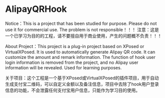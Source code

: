 # AlipayQRHook
Notice：This is a project that has been studied for purpose. Please do not use it for commercial use. The problem is not responsible！！！
注意：这是一个已学习为目的的工程，请不要擅自用于商业使用，产生的问题概不负责！！！

About Project：This project is a plug-in project based on XPosed or VirtualXPosed. It is used to automatically generate Alipay QR code. It can customize the amount and remark information. The function of hook user login information is removed from the project, and no Alipay user information will be revealed. Used for learning purposes.

关于项目：这个工程是一个基于XPosed或VirtualXPosed的插件项目，用于自动生成支付宝二维码，可以自定义金额以及备注信息，项目中去除了hook用户登录信息的功能，不会泄露任何支付宝用户信息，只能作为学习目的使用。
